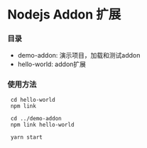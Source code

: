 # Nodejs Addon 扩展


### 目录

- demo-addon: 演示项目，加载和测试addon
- hello-world: addon扩展


### 使用方法

```shell
 cd hello-world
 npm link

 cd ../demo-addon
 npm link hello-world

 yarn start
```